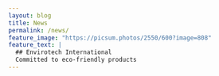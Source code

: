 ```yaml
---
layout: blog
title: News
permalink: /news/
feature_image: "https://picsum.photos/2550/600?image=808"
feature_text: |
  ## Envirotech International
  Committed to eco-friendly products
---
```



